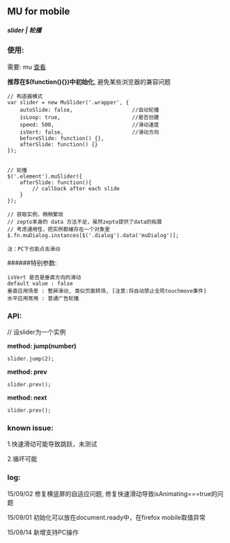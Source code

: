 ## MU for mobile

##### slider | 轮播

### 使用:

需要: mu [查看](https://github.com/Roeis/MU/tree/master/dist)

**推荐在$(function(){})中初始化**, 避免某些浏览器的兼容问题

    // 构造器模式
    var slider = new MuSlider('.wrapper', {
        autoSlide: false,                   //自动轮播
        isLoop: true,                       //是否创建
        speed: 500,                         //滑动速度
        isVert: false,                      //滑动方向
        beforeSlide: function() {},
        afterSlide: function() {}
    });


    // 轮播
    $('.element').muSlider({
        afterSlide: function(){
            // callback after each slide
        }
    });

    // 获取实例，稍稍繁琐
    // zepto本身的 data 方法不足，虽然zepto提供了data的拓展
    // 考虑通用性，把实例都缓存在一个对象里
    $.fn.muDialog.instances[$('.dialog').data('muDialog')];

    注：PC下也能点击滑动

######特别参数:

    isVert 是否是垂直方向的滑动
    default value : false
    垂直应用场景 : 整屏滑动, 类似页面转场, [注意:将自动禁止全局touchmove事件]
    水平应用常用 : 普通广告轮播

### API:
// 设slider为一个实例

**method: jump(number)**
    
    slider.jump(2);

**method: prev**
    
    slider.prev();

**method: next**
    
    slider.prev();



### known issue:
1.快速滑动可能导致跳跃，未测试

2.循坏可能

### log:

15/09/02 修复横竖屏的自适应问题, 修复快速滑动导致isAnimating===true的问题

15/09/01 初始化可以放在document.ready中，在firefox mobile取值异常

15/08/14 新增支持PC操作
